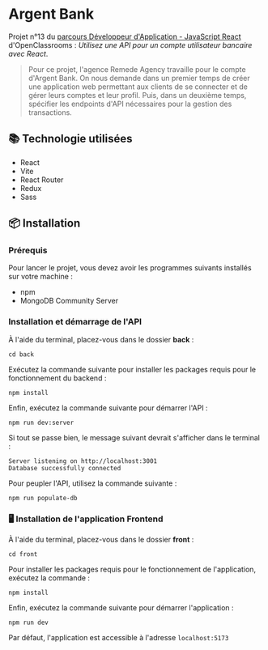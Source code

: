 # Argent Bank

Projet n°13 du [parcours Développeur d'Application - JavaScript React](https://openclassrooms.com/fr/paths/516-developpeur-dapplication-javascript-react) d'OpenClassrooms : _Utilisez une API pour un compte utilisateur bancaire avec React_.

> Pour ce projet, l'agence Remede Agency travaille pour le compte d'Argent Bank. On nous demande dans un premier temps de créer une application web permettant aux clients de se connecter et de gérer leurs comptes et leur profil. Puis, dans un deuxième temps, spécifier les endpoints d'API nécessaires pour la gestion des transactions.

## 📚 Technologie utilisées

- React
- Vite
- React Router
- Redux
- Sass

## 📦 Installation

### Prérequis

Pour lancer le projet, vous devez avoir les programmes suivants installés sur votre machine :

- npm
- MongoDB Community Server

### Installation et démarrage de l'API

À l'aide du terminal, placez-vous dans le dossier **back** :

```
cd back
```

Exécutez la commande suivante pour installer les packages requis pour le fonctionnement du backend :

```
npm install
```

Enfin, exécutez la commande suivante pour démarrer l'API :

```
npm run dev:server
```

Si tout se passe bien, le message suivant devrait s'afficher dans le terminal :

```
Server listening on http://localhost:3001
Database successfully connected
```

Pour peupler l'API, utilisez la commande suivante :

```
npm run populate-db
```

### 🖥️ Installation de l'application Frontend

À l'aide du terminal, placez-vous dans le dossier **front** :

```
cd front
```

Pour installer les packages requis pour le fonctionnement de l'application, exécutez la commande :

```
npm install
```

Enfin, exécutez la commande suivante pour démarrer l'application :

```
npm run dev
```

Par défaut, l'application est accessible à l'adresse `localhost:5173`
